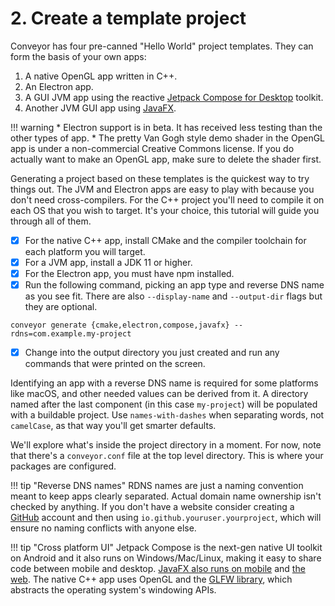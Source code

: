 # 2. Create a template project

Conveyor has four pre-canned "Hello World" project templates. They can form the basis of your own apps:

1. A native OpenGL app written in C++.
2. An Electron app.
3. A GUI JVM app using the reactive [Jetpack Compose for Desktop](https://www.jetbrains.com/lp/compose-desktop/) toolkit.
4. Another JVM GUI app using [JavaFX](https://www.openjfx.io).

!!! warning
    * Electron support is in beta. It has received less testing than the other types of app.
    * The pretty Van Gogh style demo shader in the OpenGL app is under a non-commercial Creative Commons license. If you do actually want to make an OpenGL app, make sure to delete the shader first.

Generating a project based on these templates is the quickest way to try things out. The JVM and Electron apps are easy to play with because you don't need cross-compilers. For the C++ project you'll need to compile it on each OS that you wish to target. It's your choice, this tutorial will guide you through all of them.

* [x] For the native C++ app, install CMake and the compiler toolchain for each platform you will target.
* [x] For a JVM app, install a JDK 11 or higher.
* [x] For the Electron app, you must have npm installed.
* [x] Run the following command, picking an app type and reverse DNS name as you see fit. There are also `--display-name` and `--output-dir` flags but they are optional.

```
conveyor generate {cmake,electron,compose,javafx} --rdns=com.example.my-project
```

* [x] Change into the output directory you just created and run any commands that were printed on the screen.

Identifying an app with a reverse DNS name is required for some platforms like macOS, and other needed values can be derived from it. A directory named after the last component (in this case `my-project`) will be populated with a buildable project. Use `names-with-dashes` when separating words, not `camelCase`, as that way you'll get smarter defaults.

We'll explore what's inside the project directory in a moment. For now, note that there's a `conveyor.conf` file at the top level directory. This is where your packages are configured.

!!! tip "Reverse DNS names"
    RDNS names are just a naming convention meant to keep apps clearly separated. Actual domain name ownership isn't checked by anything. If you don't have a website consider creating a [GitHub](https://www.github.com) account and then using `io.github.youruser.yourproject`, which will ensure no naming conflicts with anyone else.

!!! tip "Cross platform UI"
    Jetpack Compose is the next-gen native UI toolkit on Android and it also runs on Windows/Mac/Linux, making it easy to share code between mobile and desktop. [JavaFX also runs on mobile](https://gluonhq.com/products/mobile/) and [the web](https://www.jpro.one). The native C++ app uses OpenGL and the [GLFW library](https://glfw.org/), which abstracts the operating system's windowing APIs.

<script>var tutorialSection = 2;</script>
